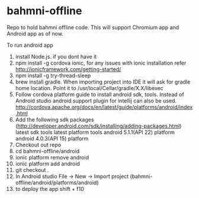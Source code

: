# bahmni-offline
Repo to hold bahmni offline code. This will support Chromium app and Android app as of now.

To run android app

1. install Node.js. if you dont have it
2. npm install -g cordova ionic, for any issues with ionic installation refer http://ionicframework.com/getting-started/
3. npm install -g try-thread-sleep
4. brew install gradle. When importing project into IDE it will ask for gradle home location. Point it to /usr/local/Cellar/gradle/X.X/libexec
5. Follow cordova platform guide to install android sdk, tools. Instead of Android studio android support plugin for intellij can also be used.  http://cordova.apache.org/docs/en/latest/guide/platforms/android/index.html
6. Add the following sdk packages (http://developer.android.com/sdk/installing/adding-packages.html)
    latest sdk tools
    latest platform tools
    android 5.1.1(API 22) platform
    android 4.0.3(API 15) platform
7. Checkout out repo
8. cd bahmni-offline/android
9. ionic platform remove android
10. ionic platform add android
11. git checkout .
12. In Android studio File -> New -> Import project (bahmni-offline/android/platforms/android)
13. to deploy the app shift + f10
